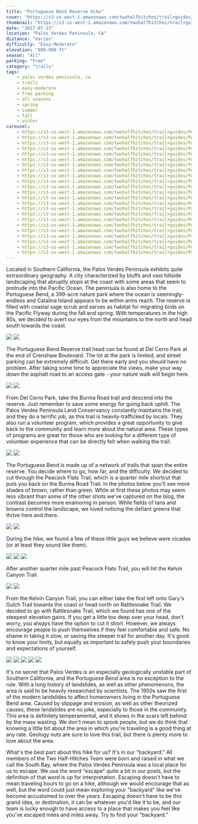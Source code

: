 ```yaml
---
title: "Portuguese Bend Reserve Hike"
cover: "https://s3-us-west-1.amazonaws.com/twohalfhitches/trail+guides/Portuguese+Bend/_J8A1847.jpg"
thumbnail: "https://s3-us-west-1.amazonaws.com/twohalfhitches/trail+guides/Portuguese+Bend/_J8A1847-thumbnail.jpg"
date: "2017-07-13"
location: "Palos Verdes Peninsula, CA"
distance: "Varies"
difficulty: "Easy-Moderate"
elevation: "800-900 ft"
season: "All"
parking: "Free"
category: "trails"
tags:
    - palos verdes peninsula, ca
    - trails
    - easy-moderate
    - free parking
    - all seasons
    - spring
    - summer
    - fall
    - winter
carousel:
    - https://s3-us-west-1.amazonaws.com/twohalfhitches/trail+guides/Portuguese+Bend/_J8A1845.jpg
    - https://s3-us-west-1.amazonaws.com/twohalfhitches/trail+guides/Portuguese+Bend/_J8A1848.jpg
    - https://s3-us-west-1.amazonaws.com/twohalfhitches/trail+guides/Portuguese+Bend/_J8A1849.jpg
    - https://s3-us-west-1.amazonaws.com/twohalfhitches/trail+guides/Portuguese+Bend/_J8A1852.jpg
    - https://s3-us-west-1.amazonaws.com/twohalfhitches/trail+guides/Portuguese+Bend/_J8A1854.jpg
    - https://s3-us-west-1.amazonaws.com/twohalfhitches/trail+guides/Portuguese+Bend/_J8A1855.jpg
    - https://s3-us-west-1.amazonaws.com/twohalfhitches/trail+guides/Portuguese+Bend/_J8A1857.jpg
    - https://s3-us-west-1.amazonaws.com/twohalfhitches/trail+guides/Portuguese+Bend/_J8A1858.jpg
    - https://s3-us-west-1.amazonaws.com/twohalfhitches/trail+guides/Portuguese+Bend/_J8A1863.jpg
    - https://s3-us-west-1.amazonaws.com/twohalfhitches/trail+guides/Portuguese+Bend/_J8A1864.jpg
    - https://s3-us-west-1.amazonaws.com/twohalfhitches/trail+guides/Portuguese+Bend/_J8A1865.jpg
    - https://s3-us-west-1.amazonaws.com/twohalfhitches/trail+guides/Portuguese+Bend/_J8A1867.jpg
    - https://s3-us-west-1.amazonaws.com/twohalfhitches/trail+guides/Portuguese+Bend/_J8A1868.jpg
    - https://s3-us-west-1.amazonaws.com/twohalfhitches/trail+guides/Portuguese+Bend/_J8A1870.jpg
    - https://s3-us-west-1.amazonaws.com/twohalfhitches/trail+guides/Portuguese+Bend/_J8A1878.jpg
    - https://s3-us-west-1.amazonaws.com/twohalfhitches/trail+guides/Portuguese+Bend/_J8A1880.jpg
    - https://s3-us-west-1.amazonaws.com/twohalfhitches/trail+guides/Portuguese+Bend/_J8A1897.jpg
    - https://s3-us-west-1.amazonaws.com/twohalfhitches/trail+guides/Portuguese+Bend/_J8A1880.jpg
    - https://s3-us-west-1.amazonaws.com/twohalfhitches/trail+guides/Portuguese+Bend/_J8A1902.jpg
    - https://s3-us-west-1.amazonaws.com/twohalfhitches/trail+guides/Portuguese+Bend/_J8A1908.jpg
    - https://s3-us-west-1.amazonaws.com/twohalfhitches/trail+guides/Portuguese+Bend/_J8A1918.jpg
    - https://s3-us-west-1.amazonaws.com/twohalfhitches/trail+guides/Portuguese+Bend/_J8A1922.jpg
    - https://s3-us-west-1.amazonaws.com/twohalfhitches/trail+guides/Portuguese+Bend/_J8A1923.jpg
---
```


Located in Southern California, the Palos Verdes Peninsula exhibits quite extraordinary geography. A city characterized by bluffs and vast hillside landscaping that abruptly stops at the coast with some areas that seem to protrude into the Pacific Ocean. The peninsula is also home to the Portuguese Bend, a 399-acre nature park where the ocean is seemingly-endless and Catalina Island appears to be within arms reach. The reserve is filled with coastal sage scrub and serves as habitat for migrating birds on the Pacific Flyway during the fall and spring. With temperatures in the high 80s, we decided to avert our eyes from the mountains to the north and head south towards the coast.

![](https://s3-us-west-1.amazonaws.com/twohalfhitches/trail+guides/Portuguese+Bend/_J8A1838.jpg)
![](https://s3-us-west-1.amazonaws.com/twohalfhitches/trail+guides/Portuguese+Bend/_J8A1841.jpg)

The Portuguese Bend Reserve trail head can be found at Del Cerro Park at the end of Crenshaw Boulevard. The lot at the park is limited, and street parking can be extremely difficult. Get there early and you should have no problem. After taking some time to appreciate the views, make your way down the asphalt road to an access gate - your nature walk will begin here.

![](https://s3-us-west-1.amazonaws.com/twohalfhitches/trail+guides/Portuguese+Bend/_J8A1842.jpg)
![](https://s3-us-west-1.amazonaws.com/twohalfhitches/trail+guides/Portuguese+Bend/_J8A1843.jpg)

From Del Cerro Park, take the Burma Road trail and descend into the reserve. Just remember to save some energy for going back uphill. The Palos Verdes Peninsula Land Conservancy constantly maintains the trail, and they do a terrific job, as this trail is heavily-trafficked by locals. They also run a volunteer program, which provides a great opportunity to give back to the community and learn more about the natural area. These types of programs are great for those who are looking for a different type of volunteer experience that can be directly felt when walking the trail.

![](https://s3-us-west-1.amazonaws.com/twohalfhitches/trail+guides/Portuguese+Bend/_J8A1844.jpg)
![](https://s3-us-west-1.amazonaws.com/twohalfhitches/trail+guides/Portuguese+Bend/_J8A1846.jpg)

The Portuguese Bend is made up of a network of trails that span the entire reserve. You decide where to go, how far, and the difficulty. We decided to cut through the Peacock Flats Trail, which is a quarter mile shortcut that puts you back on the Burma Road Trail. In the photos below you'll see more shades of brown, rather than green. While at first these photos may seem less vibrant than some of the other shots we've captured on the blog, the contrast becomes more enamoring in person. While fields of tans and browns control the landscape, we loved noticing the defiant greens that thrive here and there.

![](https://s3-us-west-1.amazonaws.com/twohalfhitches/trail+guides/Portuguese+Bend/_J8A1850.jpg)
![](https://s3-us-west-1.amazonaws.com/twohalfhitches/trail+guides/Portuguese+Bend/_J8A1851.jpg)

During the hike, we found a few of these little guys we believe were cicadas (or at least they sound like them).

![](https://s3-us-west-1.amazonaws.com/twohalfhitches/trail+guides/Portuguese+Bend/_J8A1856.jpg)
![](https://s3-us-west-1.amazonaws.com/twohalfhitches/trail+guides/Portuguese+Bend/_J8A1859.jpg)
![](https://s3-us-west-1.amazonaws.com/twohalfhitches/trail+guides/Portuguese+Bend/_J8A1860.jpg)

After another quarter mile past Peacock Flats Trail, you will hit the Kelvin Canyon Trail.

![](https://s3-us-west-1.amazonaws.com/twohalfhitches/trail+guides/Portuguese+Bend/_J8A1866.jpg)
![](https://s3-us-west-1.amazonaws.com/twohalfhitches/trail+guides/Portuguese+Bend/_J8A1873.jpg)

From the Kelvin Canyon Trail, you can either take the first left onto Gary's Gulch Trail towards the coast or head north on Rattlesnake Trail. We decided to go with Rattlesnake Trail, which we found has one of the steepest elevation gains. If you get a little too deep over your head, don't worry, you always have the option to cut it short. However, we always encourage people to push themselves if they feel comfortable and safe. No shame in taking it slow, or saving the steeper trail for another day. It's good to know your limits, but equally as important to safely push your boundaries and expectations of yourself.

![](https://s3-us-west-1.amazonaws.com/twohalfhitches/trail+guides/Portuguese+Bend/_J8A1887.jpg)
![](https://s3-us-west-1.amazonaws.com/twohalfhitches/trail+guides/Portuguese+Bend/_J8A1891.jpg)
![](https://s3-us-west-1.amazonaws.com/twohalfhitches/trail+guides/Portuguese+Bend/_J8A1893.jpg)
![](https://s3-us-west-1.amazonaws.com/twohalfhitches/trail+guides/Portuguese+Bend/_J8A1903.jpg)
![](https://s3-us-west-1.amazonaws.com/twohalfhitches/trail+guides/Portuguese+Bend/_J8A1916.jpg)

It's no secret that Palos Verdes is an especially geologically unstable part of Southern California, and the Portuguese Bend area is no exception to the rule. With a long history of landslides, as well as other phenomenons, the area is said to be heavily researched by scientists. The 1950s saw the first of the modern landslides to affect homeowners living in the Portuguese Bend area. Caused by slippage and erosion, as well as other theorized causes, these landslides are no joke, especially to those in the community. This area is definitely temperamental, and it shows in the scars left behind by the mass wasting. We don't mean to spook people, but we do think that knowing a little bit about the area in which you're traveling is a good thing at any rate. Geology nuts are sure to love this trail, but there is plenty more to love about the area.

What's the best part about this hike for us? It's in our "backyard." All members of the Two Half-Hitches Team were born and raised in what we call the South Bay, where the Palos Verdes Peninsula was a local place for us to escape. We use the word "escape" quite a bit in our posts, but the definition of that word is up for interpretation. Escaping doesn't have to mean traveling hours to go on a hike, although we would encourage that as well, but the word could just mean exploring your "backyard" like we've become accustomed to over the years. Escaping doesn't have to be this grand idea, or destination, it can be whatever you'd like it to be, and our team is lucky enough to have access to a place that makes you feel like you've escaped miles and miles away. Try to find your "backyard."
